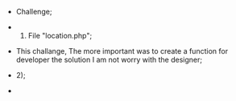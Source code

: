 - Challenge;

- 1) File "location.php";
- This challange, The more important was to create a function for developer the solution I am not worry with the designer;

- 2);
- 

